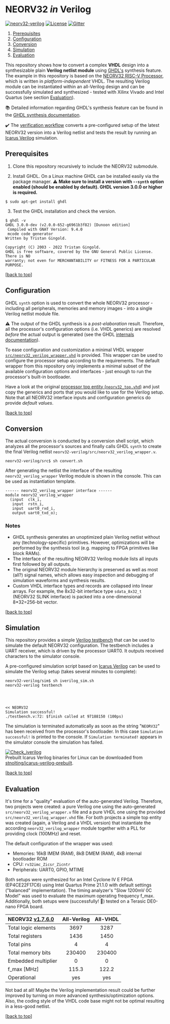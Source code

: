 # NEORV32 _in_ Verilog

[![neorv32-verilog](https://img.shields.io/github/actions/workflow/status/stnolting/neorv32-verilog/main.yml?branch=main&longCache=true&style=flat-square&label=neorv32-verilog%20check&logo=Github%20Actions&logoColor=fff)](https://github.com/stnolting/neorv32-verilog/actions/workflows/main.yml)
[![License](https://img.shields.io/github/license/stnolting/neorv32-verilog?longCache=true&style=flat-square&label=License)](https://github.com/stnolting/neorv32-verilog/blob/main/LICENSE)
[![Gitter](https://img.shields.io/badge/Chat-on%20gitter-4db797.svg?longCache=true&style=flat-square&logo=gitter&logoColor=e8ecef)](https://gitter.im/neorv32/community)

1. [Prerequisites](#Prerequisites)
2. [Configuration](#Configuration)
3. [Conversion](#Conversion)
4. [Simulation](#Simulation)
5. [Evaluation](#Evaluation)

This repository shows how to convert a complex **VHDL** design into a synthesizable plain **Verilog netlist module** using
[GHDL's](https://github.com/ghdl/ghdl) synthesis feature. The example in this repository is based on the
[NEORV32 RISC-V Processor](https://github.com/stnolting/neorv32), which is written in _platform-independent_ VHDL.
The resulting Verilog module can be instantiated within an all-Verilog design and can be successfully simulated and
synthesized - tested with Xilinx Vivado and Intel Quartus (see section [Evaluation](#Evaluation)).

:books: Detailed information regarding GHDL's synthesis feature can be found in the
[GHDL synthesis documentation](https://ghdl.github.io/ghdl/using/Synthesis.html).

:heavy_check_mark: The [verification workflow](https://github.com/stnolting/neorv32-verilog/actions/workflows/main.yml)
converts a pre-configured setup of the latest NEORV32 version into a Verilog netlist and tests the result by running
an [Icarus Verilog](https://github.com/steveicarus/iverilog) simulation.


## Prerequisites

1. Clone this repository recursively to include the NEORV32 submodule.

2. Install GHDL. On a Linux machine GHDL can be installed easily via the package manager.
:warning: **Make sure to install a version with `--synth` option enabled (should be enabled by default).
GHDL version 3.0.0 or higher is required.**

```
$ sudo apt-get install ghdl
```


3. Test the GHDL installation and check the version.

```
$ ghdl -v
GHDL 3.0.0-dev (v2.0.0-652-g6961b3f82) [Dunoon edition]
 Compiled with GNAT Version: 9.4.0
 mcode code generator
Written by Tristan Gingold.

Copyright (C) 2003 - 2022 Tristan Gingold.
GHDL is free software, covered by the GNU General Public License.  There is NO
warranty; not even for MERCHANTABILITY or FITNESS FOR A PARTICULAR PURPOSE.
```

[[back to top](#NEORV32-in-Verilog)]


## Configuration

GHDL `synth` option is used to convert the whole NEORV32 processor - including all peripherals, memories
and memory images - into a single Verilog netlist module file.

:warning: The output of the GHDL synthesis is a _post-elaboration_ result. Therefore, all the processor's configuration
options (i.e. VHDL generics) are resolved _before_ the actual output is generated (see the GHDL
[internals documentation](http://ghdl.github.io/ghdl/internals/index.html)).

To ease configuration and customization a minimal VHDL wrapper
[`src/neorv32_verilog_wrapper.vhd`](https://github.com/stnolting/neorv32-verilog/blob/main/src/neorv32_verilog_wrapper.vhd)
is provided. This wrapper can be used to configure the processor setup according to the requirements.
The default wrapper from this repository only implements a minimal subset of the available configuration options
and interfaces - just enough to run the processor's built-in bootloader.

Have a look at the original [processor top entity (`neorv32_top.vhd`)](https://github.com/stnolting/neorv32/blob/main/rtl/core/neorv32_top.vhd)
and just copy the generics and ports that you would like to use for the Verilog setup.
Note that all NEORV32 interface inputs and configuration generics do provide _default values_.

[[back to top](#NEORV32-in-Verilog)]


## Conversion

The actual conversion is conducted by a conversion shell script, which analyzes all the processor's sources and finally
calls GHDL `synth` to create the final Verilog netlist `neorv32-verilog/src/neorv32_verilog_wrapper.v`.

```
neorv32-verilog/src$ sh convert.sh
```

After generating the netlist the interface of the resulting `neorv32_verilog_wrapper` Verilog
module is shown in the console. This can be used as instantiation template.

```
------ neorv32_verilog_wrapper interface ------
module neorv32_verilog_wrapper
  (input  clk_i,
   input  rstn_i,
   input  uart0_rxd_i,
   output uart0_txd_o);
```

### Notes

* GHDL synthesis generates an unoptimized plain Verilog netlist without any (technology-specific) primitives.
However, optimizations will be performed by the synthesis tool (e.g. mapping to FPGA primitives like block RAMs).
* The interface of the resulting NEORV32 Verilog module lists all inputs first followed by all outputs.
* The original NEORV32 module hierarchy is preserved as well as most (all?) signal names, which allows easy inspection and debugging
of simulation waveforms and synthesis results.
* Custom VHDL interface types and records are collapsed into linear arrays. For example, the 8x32-bit interface type `sdata_8x32_t`
(NEORV32 SLINK interface) is packed into a one-dimensional 8*32=256-bit vector.

[[back to top](#NEORV32-in-Verilog)]


## Simulation

This repository provides a simple [Verilog testbench](https://github.com/stnolting/neorv32-verilog/blob/main/sim/testbench.v)
that can be used to simulate the default NEORV32 configuration. The testbench includes a UART receiver, which is driven by the
processor UART0. It outputs received characters to the simulator console.

A pre-configured simulation script based on [Icarus Verilog](https://github.com/steveicarus/iverilog) can be used to simulate
the Verilog setup (takes several minutes to complete):

```
neorv32-verilog/sim$ sh iverilog_sim.sh
neorv32-verilog testbench




<< NEORV32
Simulation successful!
./testbench.v:72: $finish called at 97188150 (100ps)
```

The simulation is terminated automatically as soon as the string "`NEORV32`" has been received from the processor's bootloader.
In this case `Simulation successful!` is printed to the console. If `Simulation terminated!` appears in the simulator console the simulation
has failed.

[![Check_iverilog](https://img.shields.io/github/workflow/status/stnolting/icarus-verilog-prebuilt/Check%20Icarus%20Verilog%20Packages/main?longCache=true&style=flat&label=Check%20iverilog%20packages&logo=Github%20Actions&logoColor=fff)](https://github.com/stnolting/icarus-verilog-prebuilt/actions/workflows/check_iverilog.yml)
\
Prebuilt Icarus Verilog binaries for Linux can be downloaded from
[stnolting/icarus-verilog-prebuilt](https://github.com/stnolting/icarus-verilog-prebuilt).

[[back to top](#NEORV32-in-Verilog)]


## Evaluation

It's time for a "quality" evaluation of the auto-generated Verilog. Therefore,
two projects were created: a pure Verilog one using the auto-generated `src/neorv32_verilog_wrapper.v` file and a
pure VHDL one using the provided `src/neorv32_verilog_wrapper.vhd` file. For both projects a simple top entity was
created (again, a Verilog and a VHDL version) that instantiate the according `neorv32_verilog_wrapper` module
together with a PLL for providing clock (100MHz) and reset.

The default configuration of the wrapper was used:

* Memories: 16kB IMEM (RAM), 8kB DMEM (RAM), 4kB internal bootloader ROM
* CPU: `rv32imc_Zicsr_Zicntr`
* Peripherals: UART0, GPIO, MTIME

Both setups were synthesized for an Intel Cyclone IV E FPGA (EP4CE22F17C6) using Intel Quartus Prime 21.1.0
with default settings ("balanced" implementation). The timing analyzer's "Slow 1200mV 0C Model" was used to
evaluate the maximum operating frequency f_max. Additionally, both setups were (successfully! :tada:) tested
on a Terasic DE0-nano FPGA board.

| NEORV32 [v1.7.6.0](https://github.com/stnolting/neorv32/blob/main/CHANGELOG.md) | All-Verilog | All-VHDL |
|:---------------------|:-----------:|:--------:|
| Total logic elements | 3697        | 3287     |
| Total registers      | 1436        | 1450     |
| Total pins           | 4           | 4        |
| Total memory bits    | 230400      | 230400   |
| Embedded multiplier  | 0           | 0        |
| f_max [MHz]          | 115.3       | 122.2    |
| Operational          | yes         | yes      |

Not bad at all! Maybe the Verilog implementation result could be further improved by turning on more advanced
synthesis/optimization options. Also, the coding style of the VHDL code base might not be optimal resulting in
a less-good netlist.

[[back to top](#NEORV32-in-Verilog)]
